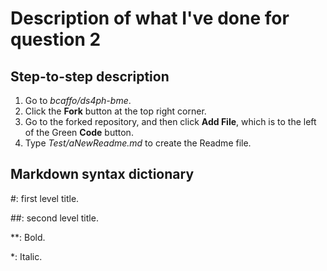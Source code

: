 # Description of what I've done for question 2

## Step-to-step description ##
1. Go to *bcaffo/ds4ph-bme*.
2. Click the **Fork** button at the top right corner.
3. Go to the forked repository, and then click **Add File**, which is to the left of the Green **Code** button.
4. Type *Test/aNewReadme.md* to create the Readme file.


## Markdown syntax dictionary ##

#: first level title. 

##: second level title. 

**: Bold. 

*: Italic. 
